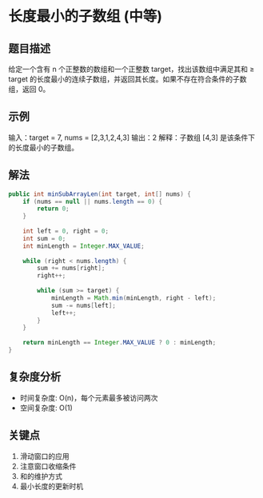 # 长度最小的子数组 (中等)

## 题目描述
给定一个含有 n 个正整数的数组和一个正整数 target，找出该数组中满足其和 ≥ target 的长度最小的连续子数组，并返回其长度。如果不存在符合条件的子数组，返回 0。

## 示例
输入：target = 7, nums = [2,3,1,2,4,3]
输出：2
解释：子数组 [4,3] 是该条件下的长度最小的子数组。

## 解法
```java
public int minSubArrayLen(int target, int[] nums) {
    if (nums == null || nums.length == 0) {
        return 0;
    }
    
    int left = 0, right = 0;
    int sum = 0;
    int minLength = Integer.MAX_VALUE;
    
    while (right < nums.length) {
        sum += nums[right];
        right++;
        
        while (sum >= target) {
            minLength = Math.min(minLength, right - left);
            sum -= nums[left];
            left++;
        }
    }
    
    return minLength == Integer.MAX_VALUE ? 0 : minLength;
}
```

## 复杂度分析
- 时间复杂度: O(n)，每个元素最多被访问两次
- 空间复杂度: O(1)

## 关键点
1. 滑动窗口的应用
2. 注意窗口收缩条件
3. 和的维护方式
4. 最小长度的更新时机
